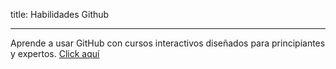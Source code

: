title: Habilidades Github
<hr />

<p> 
  Aprende a usar GitHub con cursos interactivos diseñados para principiantes y expertos. <a href="https://skills.github.com/#first-week-on-github">Click aquí</a>
</p>
